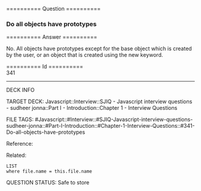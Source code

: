========== Question ==========  

### Do all objects have prototypes  

========== Answer ==========  

No. All objects have prototypes except for the base object which is created by the user, or an object that is created using the new keyword.

========== Id ==========  
341

---

DECK INFO

TARGET DECK: Javascript::Interview::SJIQ - Javascript interview questions - sudheer jonna::Part I - Introduction::Chapter 1 - Interview Questions

FILE TAGS: #Javascript::#Interview::#SJIQ-Javascript-interview-questions-sudheer-jonna::#Part-I-Introduction::#Chapter-1-Interview-Questions::#341-Do-all-objects-have-prototypes

Reference:

Related:

```dataview
LIST
where file.name = this.file.name
```

QUESTION STATUS: Safe to store
